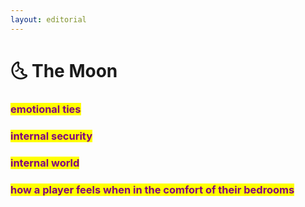 ```yaml
---
layout: editorial
---
```


# 🌜 The Moon



### <mark style="color:purple;">emotional ties</mark>

### <mark style="color:purple;">internal security</mark>

### <mark style="color:purple;">internal world</mark>&#x20;

### <mark style="color:purple;">how a player feels when in the comfort of their bedrooms</mark>




